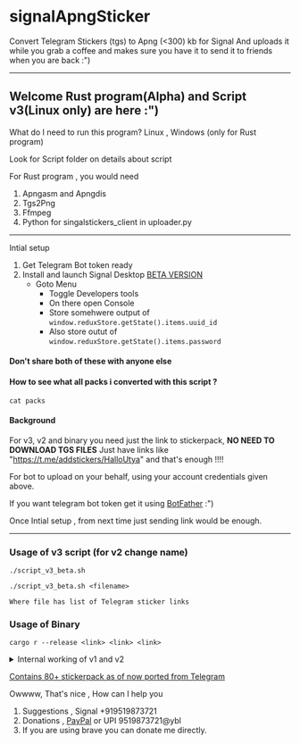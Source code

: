 # signalApngSticker
Convert Telegram Stickers (tgs) to Apng (&lt;300) kb for Signal
And uploads it while you grab a coffee and makes sure you have it to send it 
to friends when you are back :")

---
## Welcome Rust program(Alpha) and Script v3(Linux only) are here :")

What do I need to run this program? Linux , Windows (only for Rust program)

Look for Script folder on details about script

For Rust program , you would need 
1. Apngasm and Apngdis
2. Tgs2Png
3. Ffmpeg
4. Python for singalstickers_client in uploader.py


---
Intial setup 
1. Get Telegram Bot token ready
2. Install and launch Signal Desktop [BETA VERSION](https://support.signal.org/hc/en-us/articles/360007318471-Signal-Beta)
    - Goto Menu 
		- Toggle Developers tools 
		- On there open Console 
		- Store somehwere output of `window.reduxStore.getState().items.uuid_id`
		- Also store outut of `window.reduxStore.getState().items.password`

#### Don't share both of these with anyone else

#### How to see what all packs i converted with this script ?

```
cat packs

```

#### Background 

For v3, v2 and binary you need just the link to stickerpack, __NO NEED TO DOWNLOAD TGS FILES__
Just have links like "https://t.me/addstickers/HalloUtya" and that's enough !!!!

For bot to upload on your behalf, using your account credentials given above.

If you want telegram bot token get it using [BotFather](https://t.me/BotFather) :")

Once Intial setup , from next time just sending link would be enough.

--- 
### Usage of v3 script  (for v2 change name)

```
./script_v3_beta.sh 

./script_v3_beta.sh <filename>

Where file has list of Telegram sticker links
```

### Usage of Binary 
```
cargo r --release <link> <link> <link>
```

<details><summary> Internal working of v1 and v2 </summary>
Usage of v1 of script 

```
./script_v1.sh

Converts tgs in current diretory to apng within ./outut
```
You could use it to : 

1. To create custom stickerpack from group of tgs files
2. You don't need to have telegram account , although you need source of tgs files
Dependencies of v1 of script 
1. gifsicle 
2. imagemagick 
3. apngasm 
4. tgs-to-gif 

Prefer v2 since it does job automated.

---


What do this script do? (Just v1 )
1. Convert tgs to gif
2. optimize that gif
3. breaks gif into frames
4. Make apng out of those frames

How do i do this? (For v2 )
1. Install above mentioned packages and python modules 
2. Copy script_v2 , bot.py , download.py to a folder. 
3. For first time you will be asked bot token and authentican info from Signal-Desktop
4. Do you have link to Telegram-Sticker ? Enter it when prompted eg : https://t.me/addstickers/MsWitchCat
5. Grab a coffee , Because you will now get link to signalstickerpack after wizardry is done !!!!

How do i do this? (For v1 )
1. Install above mentioned packages
2. Copy your tgs into a folder
3. Copy this script_v1  to same folder
4. Run it!!
5. Wait for cpu to cook your apngs
6. Look for all apngs in ./output/
7. Create stickerpack using those apngs all are below 300kb !!!

You say so, but what have you done??? 

### With v2 porting becomes way easier since you don't have to be actively involved in porting
</details>

[Contains 80+ stickerpack as of now ported from Telegram](https://signalstickers.com/?s=author%3A%22Navneet%20Vikram%20Tey%22)


Owwww, That's nice , How can I help you
1. Suggestions , Signal +919519873721
2. Donations , [PayPal](https://paypal.me/TalentedTey?locale.x=en_GB) or UPI 9519873721@ybl 
3. If you are using brave you can donate me directly.
